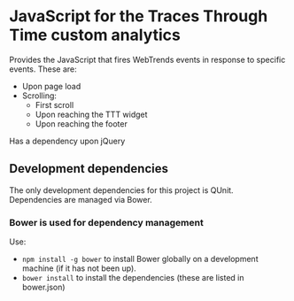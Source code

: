 # JavaScript for the Traces Through Time custom analytics

Provides the JavaScript that fires WebTrends events in response to specific events. These are: 

* Upon page load
* Scrolling:
    * First scroll
    * Upon reaching the TTT widget
    * Upon reaching the footer

Has a dependency upon jQuery

## Development dependencies

The only development dependencies for this project is QUnit. Dependencies are managed via Bower. 

### Bower is used for dependency management

Use:
 * `npm install -g bower` to install Bower globally on a development machine (if it has not been up).
 * `bower install` to install the dependencies (these are listed in bower.json)
